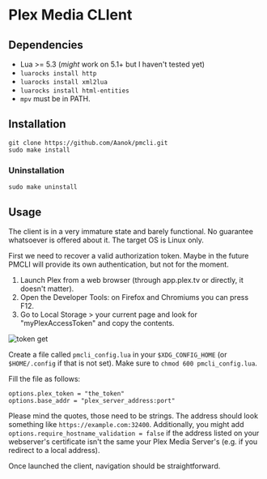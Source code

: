 # Plex Media CLIent

## Dependencies
* Lua >= 5.3 (*might* work on 5.1+ but I haven't tested yet)
* `luarocks install http`
* `luarocks install xml2lua`
* `luarocks install html-entities`
* `mpv` must be in PATH.

## Installation
```
git clone https://github.com/Aanok/pmcli.git
sudo make install
```

### Uninstallation
`sudo make uninstall`

## Usage
The client is in a very immature state and barely functional. No guarantee whatsoever is offered about it. The target OS is Linux only.

First we need to recover a valid authorization token. Maybe in the future PMCLI will provide its own authentication, but not for the moment.
1. Launch Plex from a web browser (through app.plex.tv or directly, it doesn't matter).
2. Open the Developer Tools: on Firefox and Chromiums you can press F12.
3. Go to Local Storage > your current page and look for "myPlexAccessToken" and copy the contents.

![token get](https://i.imgur.com/cnt8m55.png)

Create a file called `pmcli_config.lua` in your `$XDG_CONFIG_HOME` (or `$HOME/.config` if that is not set). Make sure to `chmod 600 pmcli_config.lua`.

Fill the file as follows:
```
options.plex_token = "the_token"
options.base_addr = "plex_server_address:port"
```

Please mind the quotes, those need to be strings. The address should look something like `https://example.com:32400`.
Additionally, you might add `options.require_hostname_validation = false` if the address listed on your webserver's certificate isn't the same your Plex Media Server's (e.g. if you redirect to a local address).

Once launched the client, navigation should be straightforward.
